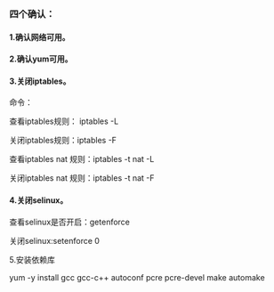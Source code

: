 ### 四个确认：

#### 1.确认网络可用。

#### 2.确认yum可用。

#### 3.关闭iptables。

命令：

查看iptables规则： iptables -L

关闭iptables规则：iptables -F

查看iptables nat 规则：iptables -t nat -L

关闭iptables nat 规则：iptables -t nat -F

#### 4.关闭selinux。

查看selinux是否开启：getenforce

关闭selinux:setenforce 0

5.安装依赖库

yum -y install gcc gcc-c++ autoconf  pcre pcre-devel make automake

